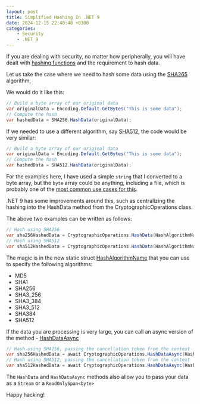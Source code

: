 ```yaml
---
layout: post
title: Simplified Hashing In .NET 9
date: 2024-12-15 22:40:48 +0300
categories:
    - Security
    - .NET 9
---
```


If you are dealing with security, no matter how peripherally, you will have dealt with [hashing functions](https://en.wikipedia.org/wiki/Hash_function) and the requirement to hash data.

Let us take the case where we need to hash some data using the [SHA265](https://www.movable-type.co.uk/scripts/sha256.html) algorithm,

We would do it like this:

```csharp
// Build a byte array of our original data
var originalData = Encoding.Default.GetBytes("This is some data");
// Compute the hash
var hashedData = SHA256.HashData(originalData);
```

If we needed to use a different algorithm, say [SHA512](https://medium.com/@zaid960928/cryptography-explaining-sha-512-ad896365a0c1), the code would be very similar:

```csharp
// Build a byte array of our original data
var originalData = Encoding.Default.GetBytes("This is some data");
// Compute the hash
var hashedData = SHA512.HashData(originalData);
```

For the examples here, I have used a simple `string` that I converted to a byte array, but the `byte` array could be anything, including a file, which is probably one of the [most common use cases for this](https://codesigningstore.com/what-is-a-file-hash-definition).

.NET 9 has some improvements around this, such as centralizing the hashing into the HashData method from the CryptographicOperations class.

The above two examples can be written as follows:

```csharp
// Hash using SHA256
var sha256HashedData = CryptographicOperations.HashData(HashAlgorithmName.SHA256, originalData);
// Hash using SHA512
var sha512HashedData = CryptographicOperations.HashData(HashAlgorithmName.SHA512, originalData);
```

The magic is in the new static struct [HashAlgorithmName](https://learn.microsoft.com/en-us/dotnet/api/system.security.cryptography.hashalgorithmname?view=net-9.0) that you can use to specify the following algorithms:

- MD5	
- SHA1
- SHA256
- SHA3_256
- SHA3_384
- SHA3_512
- SHA384
- SHA512

If the data you are processing is very large, you can call an async version of the method - [HashDataAsync](https://learn.microsoft.com/en-us/dotnet/api/system.security.cryptography.cryptographicoperations.hashdataasync?view=net-9.0)

```csharp
// Hash using SHA256, passing the cancellation token from the context
var sha256HashedData = await CryptographicOperations.HashDataAsync(HashAlgorithmName.SHA256, originalData, token);
// Hash using SHA512, passing the cancellation token from the context
var sha512HashedData = await CryptographicOperations.HashDataAsync(HashAlgorithmName.SHA512, originalData, token);
```

The `HashData` and `HashDataAsync` methods also allow you to pass your data as a `Stream` or a `ReadOnlySpan<byte>`

Happy hacking!